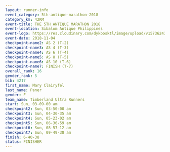 ```yaml
---
layout: runner-info 
event_category: 5th-antique-marathon-2018 
category_km: 42KM 
event-title: THE 5TH ANTIQUE MARATHON 2018 
event-location: Sibalom Antique Philippines 
event-logo: https://res.cloudinary.com/dykbosktl/image/upload/v1573624328/Logo/5th-Antique-Marathon-2018-Teaser_yficzt.jpg 
event-date: 2018-11-04 
checkpoint-name2: AS 2 (T-2) 
checkpoint-name3: AS 4 (T-3) 
checkpoint-name4: AS 6 (T-4) 
checkpoint-name5: AS 8 (T-5) 
checkpoint-name6: AS 10 (T-6) 
checkpoint-name7: FINISH (T-7) 
overall_rank: 16
gender_rank: 5
bib: 4217
first_name: Mary Clairyfel
last_name: Paner
gender: F
team_name: Timberland Ultra Runners
start: Sun, 03-09-00 am
checkpoint2: Sun, 03-50-00 am
checkpoint3: Sun, 04-30-35 am
checkpoint4: Sun, 05-23-02 am
checkpoint5: Sun, 06-36-59 am
checkpoint6: Sun, 08-57-12 am
checkpoint7: Sun, 09-49-38 am
finish: 6-40-38
status: FINISHER
---
```

